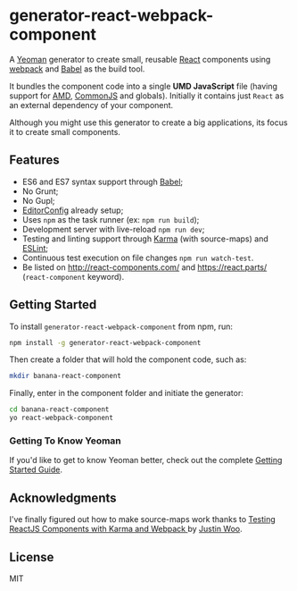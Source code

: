 # generator-react-webpack-component

A [Yeoman](http://yeoman.io) generator to create small, reusable [React](http://facebook.github.io/react/) components using [webpack](http://webpack.github.io/) and [Babel](http://babeljs.io/) as the build tool.

It bundles the component code into a single **UMD JavaScript** file (having support for [AMD](https://github.com/amdjs/amdjs-api/wiki/AMD), [CommonJS](http://wiki.commonjs.org/wiki/CommonJS) and globals). Initially it contains just `React` as an external dependency of your component.

Although you might use this generator to create a big applications, its focus it to create small components.

## Features

* ES6 and ES7 syntax support through [Babel](http://babeljs.io/);
* No Grunt;
* No Gupl;
* [EditorConfig](http://editorconfig.org/) already setup;
* Uses `npm` as the task runner (ex: `npm run build`);
* Development server with live-reload `npm run dev`;
* Testing and linting support through [Karma](http://karma-runner.github.io/) (with source-maps) and [ESLint](http://eslint.org/);
* Continuous test execution on file changes `npm run watch-test`.
* Be listed on http://react-components.com/ and https://react.parts/ (`react-component` keyword).

## Getting Started

To install `generator-react-webpack-component` from npm, run:

```bash
npm install -g generator-react-webpack-component
```

Then create a folder that will hold the component code, such as:

```bash
mkdir banana-react-component
```

Finally, enter in the component folder and initiate the generator:

```bash
cd banana-react-component
yo react-webpack-component
```

### Getting To Know Yeoman

If you'd like to get to know Yeoman better, check out the complete [Getting Started Guide](https://github.com/yeoman/yeoman/wiki/Getting-Started).

## Acknowledgments

I've finally figured out how to make source-maps work thanks to [Testing ReactJS Components with Karma and Webpack ](https://www.codementor.io/reactjs/tutorial/test-reactjs-components-karma-webpack) by [Justin Woo](https://github.com/kimagure).

## License

MIT
